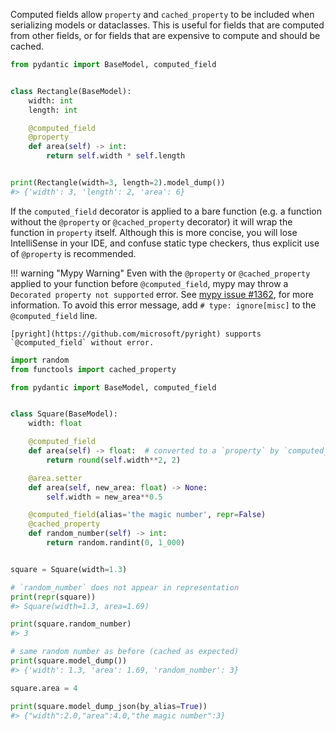 Computed fields allow `property` and `cached_property` to be included when serializing models or dataclasses. This is useful for fields that are computed from other fields, or for fields that are expensive to compute and should be cached.

```py
from pydantic import BaseModel, computed_field


class Rectangle(BaseModel):
    width: int
    length: int

    @computed_field
    @property
    def area(self) -> int:
        return self.width * self.length


print(Rectangle(width=3, length=2).model_dump())
#> {'width': 3, 'length': 2, 'area': 6}
```

If the `computed_field` decorator is applied to a bare function
(e.g. a function without the `@property` or `@cached_property` decorator)
it will wrap the function in `property` itself. Although this is more concise, you will lose IntelliSense in your IDE,
and confuse static type checkers, thus explicit use of `@property` is recommended.

!!! warning "Mypy Warning"
    Even with the `@property` or `@cached_property` applied to your function before `@computed_field`,
    mypy may throw a `Decorated property not supported` error.
    See [mypy issue #1362](https://github.com/python/mypy/issues/1362), for more information.
    To avoid this error message, add `# type: ignore[misc]` to the `@computed_field` line.

    [pyright](https://github.com/microsoft/pyright) supports `@computed_field` without error.

```py requires="3.8"
import random
from functools import cached_property

from pydantic import BaseModel, computed_field


class Square(BaseModel):
    width: float

    @computed_field
    def area(self) -> float:  # converted to a `property` by `computed_field`
        return round(self.width**2, 2)

    @area.setter
    def area(self, new_area: float) -> None:
        self.width = new_area**0.5

    @computed_field(alias='the magic number', repr=False)
    @cached_property
    def random_number(self) -> int:
        return random.randint(0, 1_000)


square = Square(width=1.3)

# `random_number` does not appear in representation
print(repr(square))
#> Square(width=1.3, area=1.69)

print(square.random_number)
#> 3

# same random number as before (cached as expected)
print(square.model_dump())
#> {'width': 1.3, 'area': 1.69, 'random_number': 3}

square.area = 4

print(square.model_dump_json(by_alias=True))
#> {"width":2.0,"area":4.0,"the magic number":3}
```
